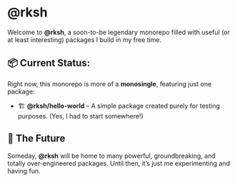 # @rksh

Welcome to **@rksh**, a soon-to-be legendary monorepo filled with useful (or at least interesting) packages I build in my free time.

## 📦 Current Status:

Right now, this monorepo is more of a **monosingle**, featuring just one package:

- 🏗 **@rksh/hello-world** – A simple package created purely for testing purposes. (Yes, I had to start somewhere!)

## 🔮 The Future

Someday, **@rksh** will be home to many powerful, groundbreaking, and totally over-engineered packages. Until then, it’s just me experimenting and having fun.
